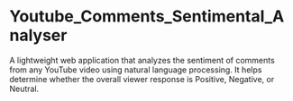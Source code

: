 # Youtube_Comments_Sentimental_Analyser
A lightweight web application that analyzes the sentiment of comments from any YouTube video using natural language processing. It helps determine whether the overall viewer response is Positive, Negative, or Neutral.
